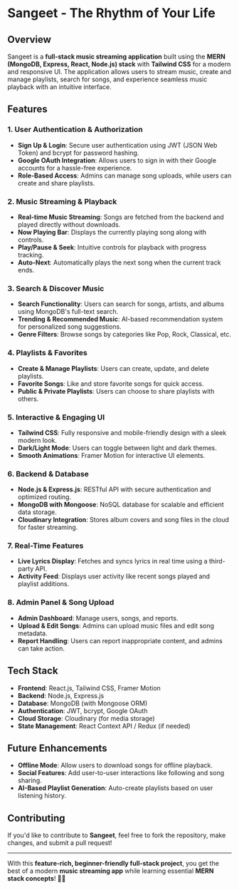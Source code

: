 # Sangeet - The Rhythm of Your Life

## Overview
Sangeet is a **full-stack music streaming application** built using the **MERN (MongoDB, Express, React, Node.js) stack** with **Tailwind CSS** for a modern and responsive UI. The application allows users to stream music, create and manage playlists, search for songs, and experience seamless music playback with an intuitive interface.

## Features
### 1. **User Authentication & Authorization**
- **Sign Up & Login**: Secure user authentication using JWT (JSON Web Token) and bcrypt for password hashing.
- **Google OAuth Integration**: Allows users to sign in with their Google accounts for a hassle-free experience.
- **Role-Based Access**: Admins can manage song uploads, while users can create and share playlists.

### 2. **Music Streaming & Playback**
- **Real-time Music Streaming**: Songs are fetched from the backend and played directly without downloads.
- **Now Playing Bar**: Displays the currently playing song along with controls.
- **Play/Pause & Seek**: Intuitive controls for playback with progress tracking.
- **Auto-Next**: Automatically plays the next song when the current track ends.

### 3. **Search & Discover Music**
- **Search Functionality**: Users can search for songs, artists, and albums using MongoDB's full-text search.
- **Trending & Recommended Music**: AI-based recommendation system for personalized song suggestions.
- **Genre Filters**: Browse songs by categories like Pop, Rock, Classical, etc.

### 4. **Playlists & Favorites**
- **Create & Manage Playlists**: Users can create, update, and delete playlists.
- **Favorite Songs**: Like and store favorite songs for quick access.
- **Public & Private Playlists**: Users can choose to share playlists with others.

### 5. **Interactive & Engaging UI**
- **Tailwind CSS**: Fully responsive and mobile-friendly design with a sleek modern look.
- **Dark/Light Mode**: Users can toggle between light and dark themes.
- **Smooth Animations**: Framer Motion for interactive UI elements.

### 6. **Backend & Database**
- **Node.js & Express.js**: RESTful API with secure authentication and optimized routing.
- **MongoDB with Mongoose**: NoSQL database for scalable and efficient data storage.
- **Cloudinary Integration**: Stores album covers and song files in the cloud for faster streaming.

### 7. **Real-Time Features**
- **Live Lyrics Display**: Fetches and syncs lyrics in real time using a third-party API.
- **Activity Feed**: Displays user activity like recent songs played and playlist additions.

### 8. **Admin Panel & Song Upload**
- **Admin Dashboard**: Manage users, songs, and reports.
- **Upload & Edit Songs**: Admins can upload music files and edit song metadata.
- **Report Handling**: Users can report inappropriate content, and admins can take action.

## Tech Stack
- **Frontend**: React.js, Tailwind CSS, Framer Motion
- **Backend**: Node.js, Express.js
- **Database**: MongoDB (with Mongoose ORM)
- **Authentication**: JWT, bcrypt, Google OAuth
- **Cloud Storage**: Cloudinary (for media storage)
- **State Management**: React Context API / Redux (if needed)


## Future Enhancements
- **Offline Mode**: Allow users to download songs for offline playback.
- **Social Features**: Add user-to-user interactions like following and song sharing.
- **AI-Based Playlist Generation**: Auto-create playlists based on user listening history.

## Contributing
If you'd like to contribute to **Sangeet**, feel free to fork the repository, make changes, and submit a pull request!

---

With this **feature-rich, beginner-friendly full-stack project**, you get the best of a modern **music streaming app** while learning essential **MERN stack concepts**! 🚀🎵

